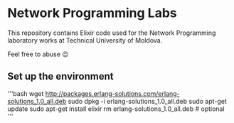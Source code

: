 # Network Programming Labs

This repository contains Elixir code used for the Network Programming laboratory works at Technical University of Moldova.

Feel free to abuse :wink:

## Set up the environment
'''bash
wget http://packages.erlang-solutions.com/erlang-solutions_1.0_all.deb
sudo dpkg -i erlang-solutions_1.0_all.deb
sudo apt-get update
sudo apt-get install elixir
rm erlang-solutions_1.0_all.deb # optional
'''
